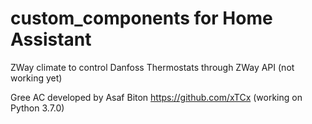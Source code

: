 # custom_components for Home Assistant

ZWay climate to control Danfoss Thermostats through ZWay API (not working yet)

Gree AC developed by Asaf Biton https://github.com/xTCx (working on Python 3.7.0)
